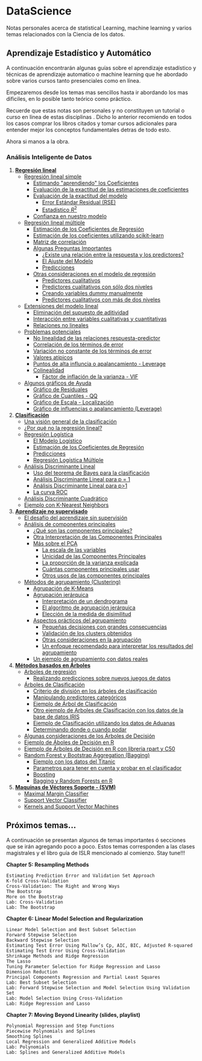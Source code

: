 # DataScience
Notas personales acerca de statistical Learning, machine learning y varios temas relacionados con la Ciencia de los datos.

## Aprendizaje Estadístico y Automático

A continuación encontrarán algunas guías sobre el aprendizaje estadístico y técnicas de aprendizaje automatico o machine learning que he abordado sobre varios cursos tanto presenciales como en línea.

Empezaremos desde los temas mas sencillos hasta ir abordando los mas dificiles, en lo posible tanto teórico como práctico.

Recuerde que estas notas son personales y no constituyen un tutorial o curso en línea de estas disciplinas . Dicho lo anterior recomiendo en todos los casos comprar los libros citados y tomar cursos adicionales para entender mejor los conceptos fundamentales detras de todo esto.

Ahora si manos a la obra.

### Análisis Inteligente de Datos

1. [**Regresión lineal**](Regresion%20Lineal.ipynb#Regresio%CC%81n-Lineal)
    - [Regresión lineal simple](Regresion%20Lineal.ipynb#Regresi%C3%B3n-Lineal-Simple)
        * [Estimando "aprendiendo" los Coeficientes](Regresion%20Lineal.ipynb#Estimando-%22aprendiendo%22-los-Coeficientes)
        * [Evaluación de la exactitud de las estimaciones de coeficientes](Regresion%20Lineal.ipynb#Evaluacio%CC%81n-de-la-exactitud-de-las-estimaciones-de-coeficientes)
        * [Evaluación de la exactitud del modelo](Regresion%20Lineal.ipynb#Evaluacio%CC%81n-de-la-exactitud-del-modelo) 
            - [Error Estándar Residual (RSE)](Regresion%20Lineal.ipynb#Error-Estándar-Residual---RSE)
            - [Estadístico $R^2$](Regresion%20Lineal.ipynb#Estadi%CC%81stico-$R^2$)
        * [Confianza en nuestro modelo](Regresion%20Lineal.ipynb#Confianza-en-nuestro-modelo)
    - [Regresión lineal múltiple](Regresion%20Lineal%20Multiple.ipynb#Regresio%CC%81n-Lineal-Mu%CC%81ltiple)
        * [Estimación de los Coeficientes de Regresión](Regresion%20Lineal%20Multiple.ipynb#Estimacio%CC%81n-de-los-Coeficientes-de-Regresio%CC%81n)
        * [Estimación de los coeficientes utilizando scikit-learn](Regresion%20Lineal%20Multiple.ipynb#Estimaci%C3%B3n-de-los-coeficientes-utilizando-scikit-learn)
        * [Matriz de correlación](Regresion%20Lineal%20Multiple.ipynb#Matriz-de-correlaci%C3%B3n)
        * [Algunas Preguntas Importantes](Regresion%20Lineal%20Multiple.ipynb#Algunas-Preguntas-Importantes)
            - [¿Existe una relación entre la respuesta y los predictores?](Regresion%20Lineal%20Multiple.ipynb#%C2%BFExiste-una-relacio%CC%81n-entre-la-respuesta-y-los-predictores?)
            - [El Ajuste del Modelo](Regresion%20Lineal%20Multiple.ipynb#El-Ajuste-del-Modelo)
            - [Predicciones](Regresion%20Lineal%20Multiple.ipynb#Predicciones)
        * [Otras consideraciones en el modelo de regresión](Regresion%20Lineal%20Multiple.ipynb#Otras-consideraciones-en-el-modelo-de-regresio%CC%81n)
             - [Predictores cualitativos](Regresion%20Lineal%20Multiple.ipynb#Predictores-cualitativos)
             - [Predictores cualitativos con sólo dos niveles](Regresion%20Lineal%20Multiple.ipynb#Predictores-cualitativos-con-so%CC%81lo-dos-niveles)
             - [Creando variables dummy manualmente](Regresion%20Lineal%20Multiple.ipynb#Creando-variables-dummy-manualmente)
             - [Predictores cualitativos con más de dos niveles](Regresion%20Lineal%20Multiple.ipynb#Predictores-cualitativos-con-ma%CC%81s-de-dos-niveles)
    - [Extensiones del modelo lineal](Regresion%20Lineal%20Multiple.ipynb#Extensiones-del-modelo-lineal)
         * [Eliminación del supuesto de aditividad](Regresion%20Lineal%20Multiple.ipynb#Eliminacio%CC%81n-del-supuesto-de-aditividad)
         * [Interacción entre variables cualitativas y cuantitativas](Regresion%20Lineal%20Multiple.ipynb#Interacci%C3%B3n-entre-variables-cualitativas-y-cuantitativas)
         * [Relaciones no lineales](Regresion%20Lineal%20Multiple.ipynb#Relaciones-no-lineales)
    - [Problemas potenciales](Regresion%20Lineal%20Multiple.ipynb#Problemas-potenciales)
         - [No linealidad de las relaciones respuesta-predictor](Regresion%20Lineal%20Multiple.ipynb#1.-No-linealidad-de-los-datos)
         - [Correlación de los términos de error](Regresion%20Lineal%20Multiple.ipynb#2.-Correlacio%CC%81n-de-los-te%CC%81rminos-de-error)
         - [Variación no constante de los términos de error](Regresion%20Lineal%20Multiple.ipynb#3.-Variacio%CC%81n-no-constante-de-los-te%CC%81rminos-de-error)
         - [Valores atípicos](Regresion%20Lineal%20Multiple.ipynb#4.-Valores-ati%CC%81picos)
         - [Puntos de alta influncia o apalancamiento - Leverage](Regresion%20Lineal%20Multiple.ipynb#5.-Puntos-de-alta-influncia-o-apalancamiento---Leverage)
         - [Colinealidad](Regresion%20Lineal%20Multiple.ipynb#6.-Colinealidad)
             - [Fáctor de inflación de la varianza - VIF](Regresion%20Lineal%20Multiple.ipynb#F%C3%A1ctor-de-inflacio%CC%81n-de-la-varianza---VIF) 
    - [Algunos gráficos de Ayuda](Regresion%20Lineal%20Multiple.ipynb#Gráficos-similares-a-la-salida-de-R)
        * [Gráfico de Residuales](Regresion%20Lineal%20Multiple.ipynb#Gr%C3%A1fico-de-Residuales)
        * [Gráfico de Cuantiles - QQ](Regresion%20Lineal%20Multiple.ipynb#Gr%C3%A1fico-de-Cuantiles---QQ)
        * [Gráfico de Escala - Localización](Regresion%20Lineal%20Multiple.ipynb#Gr%C3%A1fico-de-Escala---Localizaci%C3%B3n)
        * [Gráfico de influencias o apalancamiento (Leverage)](Regresion%20Lineal%20Multiple.ipynb#Gr%C3%A1fico-de-influencias-o-apalancamiento---Leverage)
2. [**Clasificación**](Clasificacion.ipynb)
    - [Una visión general de la clasificación](Clasificacion.ipynb#Clasificaci%C3%B3n)
    - [¿Por qué no la regresión lineal?](Clasificacion.ipynb#%C2%BFPorque%CC%81-no-usar-Regresio%CC%81n-Lineal?)
    - [Regresión Logística](Clasificacion.ipynb#Regresio%CC%81n-Logi%CC%81stica)
        * [El Modelo Logístico](Clasificacion.ipynb#El-Modelo-Logi%CC%81stico)
        * [Estimación de los Coeficientes de Regresión](Clasificacion.ipynb#Estimacio%CC%81n-de-los-Coeficientes-de-Regresio%CC%81n)
        * [Predicciones](Clasificacion.ipynb#Predicciones)
        * [Regresión Logística Múltiple](Clasificacion.ipynb#Regresio%CC%81n-Logi%CC%81stica-Mu%CC%81ltiple)
    - [Análisis Discriminante Lineal](Clasificacion.ipynb#Ana%CC%81lisis-Discriminante-Lineal---LDA)
        * [Uso del teorema de Bayes para la clasificación](Clasificacion.ipynb#Uso-del-teorema-de-Bayes-para-la-clasificacio%CC%81n)
        * [Análisis Discriminante Lineal para p = 1](Clasificacion.ipynb#Ana%CC%81lisis-Discriminante-Lineal-para-p-=-1)
        * [Análisis Discriminante Lineal para p>1](Clasificacion.ipynb#Ana%CC%81lisis-Discriminante-Lineal-para-p%3E1)
        * [La curva ROC](Clasificacion.ipynb#La-curva-ROC)
    - [Análisis Discriminante Cuadrático](Clasificacion.ipynb#Ana%CC%81lisis-Discriminante-Cuadra%CC%81tico)
    - [Ejemplo con K-Nearest Neighbors](Clasificacion.ipynb#K-Nearest-Neighbors)
3. [**Aprendizaje no supervisado**](Aprendizaje%20no%20supervisado.ipynb#Aprendizaje-no-supervisado)
    - [El desafío del aprendizaje sin supervisión](Aprendizaje%20no%20supervisado.ipynb#El-desafi%CC%81o-del-aprendizaje-sin-supervisio%CC%81n)
    - [Análisis de componentes principales](Aprendizaje%20no%20supervisado.ipynb#Ana%CC%81lisis-de-componentes-principales)
        * [¿Qué son las componentes principales?](Aprendizaje%20no%20supervisado.ipynb#%C2%BFQue%CC%81-son-las-componentes-principales?)
        * [Otra Interpretación de las Componentes Principales](Aprendizaje%20no%20supervisado.ipynb#Otra-Interpretacio%CC%81n-de-las-Componentes-Principales)
        * [Más sobre el PCA](Aprendizaje%20no%20supervisado.ipynb#Ma%CC%81s-sobre-el-PCA)
            - [La escala de las variables](Aprendizaje%20no%20supervisado.ipynb#La-escala-de-las-variables)
            - [Unicidad de las Componentes Principales](Aprendizaje%20no%20supervisado.ipynb#Unicidad-de-las-Componentes-Principales)
            - [La proporción de la varianza explicada](Aprendizaje%20no%20supervisado.ipynb#La-proporcio%CC%81n-de-la-varianza-explicada)
            - [Cuántas componentes principales usar](Aprendizaje%20no%20supervisado.ipynb#Cua%CC%81ntas-componentes-principales-usar)
            - [Otros usos de las componentes principales](Aprendizaje%20no%20supervisado.ipynb#Otros-usos-de-las-componentes-principales)
    - [Métodos de agrupamiento (Clustering)](Metodos%20de%20agrupacion%20o%20Clustering.ipynb#Me%CC%81todos-de-agrupacio%CC%81n---Clustering)
        * [Agrupación de K-Means](Metodos%20de%20agrupacion%20o%20Clustering.ipynb#Agrupacio%CC%81n-de-K-Means)
        * [Agrupación jerárquica](Metodos%20de%20agrupacion%20o%20Clustering.ipynb#Agrupacio%CC%81n-jera%CC%81rquica)
            - [Interpretación de un dendrograma](Metodos%20de%20agrupacion%20o%20Clustering.ipynb#Interpretacio%CC%81n-de-un-dendrograma)
            - [El algoritmo de agrupación jerárquica](Metodos%20de%20agrupacion%20o%20Clustering.ipynb#El-algoritmo-de-agrupacio%CC%81n-jera%CC%81rquica)
            - [Elección de la medida de disimilitud](Metodos%20de%20agrupacion%20o%20Clustering.ipynb#Eleccio%CC%81n-de-la-medida-de-disimilitud)
        * [Aspectos prácticos del agrupamiento](Metodos%20de%20agrupacion%20o%20Clustering.ipynb#Aspectos-pra%CC%81cticos-del-agrupamiento)
            - [Pequeñas decisiones con grandes consecuencias](Metodos%20de%20agrupacion%20o%20Clustering.ipynb#Pequen%CC%83as-decisiones-con-grandes-consecuencias)
            - [Validación de los clusters obtenidos](Metodos%20de%20agrupacion%20o%20Clustering.ipynb#Validacio%CC%81n-de-los-clusters-obtenidos)
            - [Otras consideraciones en la agrupación](Metodos%20de%20agrupacion%20o%20Clustering.ipynb#Otras-consideraciones-en-la-agrupacio%CC%81n)
            - [Un enfoque recomendado para interpretar los resultados del agrupamiento](Metodos%20de%20agrupacion%20o%20Clustering.ipynb#Un-enfoque-recomendado-para-interpretar-los-resultados-del-agrupamiento)
        * [Un ejemplo de agrupamiento con datos reales](Metodos%20de%20agrupacion%20o%20Clustering.ipynb#Un-Ejemplo-con-datos-reales)
4. [**Métodos basados en Árboles**](Metodos%20basados%20en%20arboles.ipynb)
    - [Arboles de regresión](Metodos%20basados%20en%20arboles.ipynb#Arboles-de-regresi%C3%B3n)
        * [Realizando predicciones sobre nuevos juegos de datos](Metodos%20basados%20en%20arboles.ipynb#Realizando-predicciones-sobre-nuevos-juegos-de-datos)
    - [Árboles de Clasificación](Metodos%20basados%20en%20arboles.ipynb#%C3%81rboles-de-Clasificaci%C3%B3n)
        * [Criterio de división en los árboles de clasificación](Metodos%20basados%20en%20arboles.ipynb#Criterio-de-divisi%C3%B3n-en-los-%C3%A1rboles-de-clasificaci%C3%B3n)
        * [Manipulando predictores categóricos](Metodos%20basados%20en%20arboles.ipynb#Manipulando-predictores-categ%C3%B3ricos)
        * [Ejemplo de Árbol de Clasificación](Metodos%20basados%20en%20arboles.ipynb#Ejemplo-de-%C3%81rbol-de-Clasificaci%C3%B3n)
        * [Otro ejemplo de Arboles de Clasificación con los datos de la base de datos IRIS](Metodos%20basados%20en%20arboles.ipynb#Otro-ejemplo-de-Arboles-de-Clasificaci%C3%B3n-con-los-datos-de-la-base-de-datos-IRIS)
        * [Ejemplo de Clasificación utilizando los datos de Aduanas](Metodos%20basados%20en%20arboles.ipynb#Ejemplo-de-Clasificaci%C3%B3n-utilizando-los-datos-de-Aduanas)
        * [Determinando donde o cuando podar](Metodos%20basados%20en%20arboles.ipynb#Determinando-donde-o-cuando-podar)
    - [Algunas consideraciones de los Árboles de Decisión](Metodos%20basados%20en%20arboles.ipynb#Algunas-consideraciones-de-los-%C3%81rboles-de-Decisi%C3%B3n)
    - [Ejemplo de Áboles de Decisión en R](Metodos%20basados%20en%20arboles.ipynb#Ejemplo-de-%C3%81boles-de-Decisi%C3%B3n-en-R)
    - [Ejemplo de Árboles de Decisión en R con libreria rpart y C50](Metodos%20basados%20en%20arboles.ipynb#Ejemplo-de-%C3%81rboles-de-Decisi%C3%B3n-en-R-con-libreria-rpart-y-C50)
    - [Random Forest y Bootstrap Aggregation (Bagging)](Random%20Forest.ipynb)
        * [Ejemplo con los datos del Titanic](Random%20Forest.ipynb#Ejemplo-con-los-datos-del-Titanic)
        * [Parametros para tener en cuenta y probar en el clasificador](Random%20Forest.ipynb#Parametros-para-tener-en-cuenta-y-probar-en-el-clasificador)
        * [Boosting](Random%20Forest.ipynb#Boosting)
        * [Bagging y Random Forests en R](Random%20Forest.ipynb#Bagging-y-Random-Forests-en-R)
5. [**Maquínas de Véctores Soporte - (SVM)**](SVM.ipynb)
    - [Maximal Margin Classifier]()
    - [Support Vector Classifier]()
    - [Kernels and Support Vector Machines]()
    
## Próximos temas...
A continuación se presentan algunos de temas importantes ó secciones que se irán agregando poco a poco.
Estos temas corresponden a las clases magistrales y el libro guía de ISLR mencionado al comienzo. Stay tune!!!

**Chapter 5: Resampling Methods**

    Estimating Prediction Error and Validation Set Approach
    K-fold Cross-Validation
    Cross-Validation: The Right and Wrong Ways
    The Bootstrap
    More on the Bootstrap
    Lab: Cross-Validation
    Lab: The Bootstrap

**Chapter 6: Linear Model Selection and Regularization**

    Linear Model Selection and Best Subset Selection
    Forward Stepwise Selection
    Backward Stepwise Selection
    Estimating Test Error Using Mallow’s Cp, AIC, BIC, Adjusted R-squared
    Estimating Test Error Using Cross-Validation
    Shrinkage Methods and Ridge Regression
    The Lasso
    Tuning Parameter Selection for Ridge Regression and Lasso
    Dimension Reduction
    Principal Components Regression and Partial Least Squares
    Lab: Best Subset Selection
    Lab: Forward Stepwise Selection and Model Selection Using Validation Set
    Lab: Model Selection Using Cross-Validation
    Lab: Ridge Regression and Lasso

**Chapter 7: Moving Beyond Linearity (slides, playlist)**

    Polynomial Regression and Step Functions
    Piecewise Polynomials and Splines
    Smoothing Splines
    Local Regression and Generalized Additive Models
    Lab: Polynomials
    Lab: Splines and Generalized Additive Models
